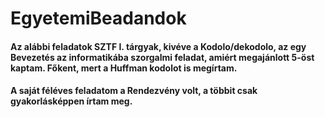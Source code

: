 # EgyetemiBeadandok
#### Az alábbi feladatok SZTF I. tárgyak, kivéve a Kodolo/dekodolo, az egy Bevezetés az informatikába szorgalmi feladat, amiért megajánlott 5-öst kaptam. Főkent, mert a Huffman kodolot is megírtam.
#### A saját féléves feladatom a Rendezvény  volt, a többit csak gyakorlásképpen írtam meg.
